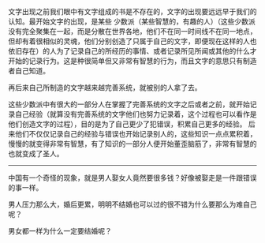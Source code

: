 文字出现之前我们眼中有文字组成的书是不存在的，文字的出现要远远早于我们的认知。最开始文字的出现，是某些 少数派（某些智慧的，有趣的人）（这些少数派没有完全聚集在一起，而是分散在世界各地，他们不在同一时间线不在同一地点，但却有着很相似的灵魂，他们分别创造了只属于自己的文字，即便现在这样的人也依旧存在）的人为了记录自己的所经历的事情、或者记录所见所闻或其他的什么才开始的记录行为。这是种很简单但又非常有智慧的行为，而且文字的意思只有制造者自己知道。

再后来自己所制造的文字越来越完善系统，就被别的人拿了去。

这些少数派中有很大的一部分人在掌握了完善系统的文字之后或者之前，就开始记录自己经验（就算没有完善系统的文字他们也努力记录着，这个过程也可以看作是他们创造文字的过程），目的是为了自己更少了犯错误，积累自己更多的经验。 后来他们不仅仅记录自己的经验与错误也开始记录别人的，这些知识一点点累积着，慢慢的就变得非常有智慧，有了知识的一部分人便开始董歪脑筋了，非常有智慧的也就变成了圣人。
___
中国有一个奇怪的现象，就是男人娶女人竟然要很多钱？好像被娶走是一件跟错误的事一样。

男人压力那么大，婚后更累，明明不结婚也可以过的很不错为什么要那么为难自己呢？

  

男女都一样为什么一定要结婚呢？